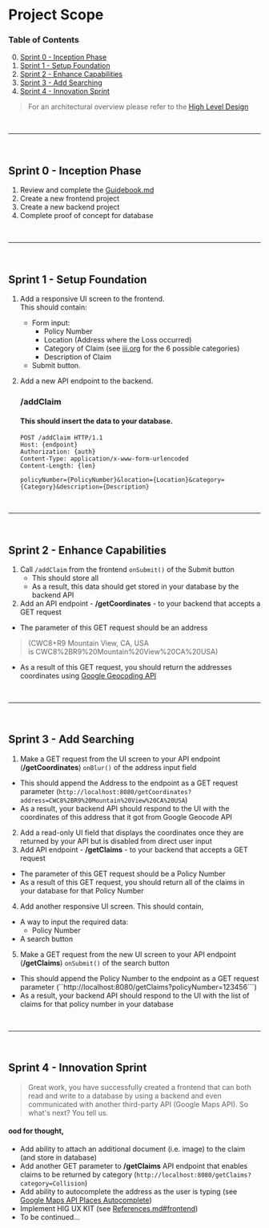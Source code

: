 # Project Scope

### Table of Contents
0. [Sprint 0 - Inception Phase](#sprint-0---inception-phase)
1. [Sprint 1 - Setup Foundation](#sprint-1---setup-foundation)
2. [Sprint 2 - Enhance Capabilities](#sprint-2---enhance-capabilities)
3. [Sprint 3 - Add Searching](#sprint-3---add-searching)
4. [Sprint 4 - Innovation Sprint](#sprint-4---innovation-sprint)

> For an architectural overview please refer to the [High Level Design](https://github.com/brignano/ccsu-senior-project-fall-2020/wiki/High-Level-Design)
<br/>

---
<br/>

## Sprint 0 - Inception Phase  
1. Review and complete the [Guidebook.md](Guidebook.md)
2. Create a new frontend project
3. Create a new backend project
4. Complete proof of concept for database
<br/>

---
<br/>

## Sprint 1 - Setup Foundation
1. Add a responsive UI screen to the frontend.  
    This should contain:
    - Form input:
      - Policy Number
      - Location (Address where the Loss occurred)
      - Category of Claim (see [iii.org](https://www.iii.org/publications/insurance-handbook/insurance-basics/auto-insurance-basics) for the 6 possible categories)
      - Description of Claim
    - Submit button.  

2. Add a new API endpoint to the backend.

    ### /addClaim
    
    #### This should insert the data to your database.

    ```
    POST /addClaim HTTP/1.1
    Host: {endpoint}
    Authorization: {auth}
    Content-Type: application/x-www-form-urlencoded
    Content-Length: {len}

    policyNumber={PolicyNumber}&location={Location}&category={Category}&description={Description}
    ```
<br/>

---
<br/>

## Sprint 2 - Enhance Capabilities
1. Call `/addClaim` from the frontend ```onSubmit()``` of the Submit button
    - This should store all 
    - As a result, this data should get stored in your database by the backend API
2. Add an API endpoint - **/getCoordinates** - to your backend that accepts a GET request
- The parameter of this GET request should be an address  
>(CWC8+R9 Mountain View, CA, USA is CWC8%2BR9%20Mountain%20View%20CA%20USA)
- As a result of this GET request, you should return the addresses coordinates using [Google Geocoding API](https://developers.google.com/maps/documentation/geocoding/overview#GeocodingResponses)
<br/>

---
<br>

## Sprint 3 - Add Searching
1. Make a GET request from the UI screen to your API endpoint (**/getCoordinates**) ```onBlur()``` of the address input field
- This should append the Address to the endpoint as a GET request parameter (```http://localhost:8080/getCoordinates?address=CWC8%2BR9%20Mountain%20View%20CA%20USA```)
- As a result, your backend API should respond to the UI with the coordinates of this address that it got from Google Geocode API
2. Add a read-only UI field that displays the coordinates once they are returned by your API but is disabled from direct user input
3. Add API endpoint - **/getClaims** - to your backend that accepts a GET request
- The parameter of this GET request should be a Policy Number
- As a result of this GET request, you should return all of the claims in your database for that Policy Number
4. Add another responsive UI screen. This should contain,
- A way to input the required data:
  - Policy Number
- A search button
5. Make a GET request from the new UI screen to your API endpoint (**/getClaims**) ```onSubmit()``` of the search button
- This should append the Policy Number to the endpoint as a GET request parameter (``http://localhost:8080/getClaims?policyNumber=123456```)
- As a result, your backend API should respond to the UI with the list of claims for that policy number in your database
<br/>

---
<br>

## Sprint 4 - Innovation Sprint
> Great work, you have successfully created a frontend that can both read and write to a database by using a backend and even communicated with another third-party API (Google Maps API). So what's next? You tell us.  

#### ood for thought,
- Add ability to attach an additional document (i.e. image) to the claim (and store in database)
- Add another GET parameter to **/getClaims** API endpoint that enables claims to be returned by category (```http://localhost:8080/getClaims?category=Collision```)
- Add ability to autocomplete the address as the user is typing (see [Google Maps API Places Autocomplete](https://developers.google.com/maps/documentation/javascript/places-autocomplete))
- Implement HIG UX KIT (see [References.md#frontend](References.md#frontend))
- To be continued…
